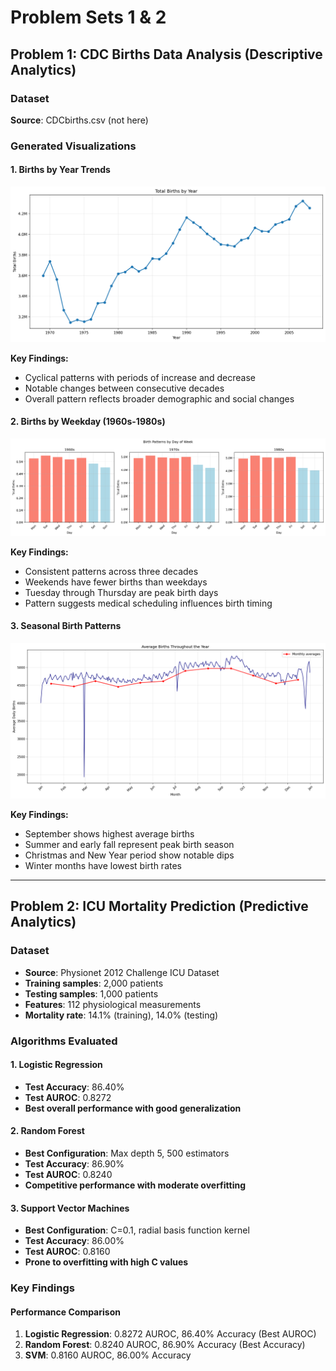 # Problem Sets 1 & 2

## Problem 1: CDC Births Data Analysis (Descriptive Analytics)

### Dataset
**Source**: CDCbirths.csv (not here)

### Generated Visualizations

#### 1. Births by Year Trends
![Births by Year](problem1/births_by_year.png)

**Key Findings:**
- Cyclical patterns with periods of increase and decrease
- Notable changes between consecutive decades
- Overall pattern reflects broader demographic and social changes

#### 2. Births by Weekday (1960s-1980s)
![Births by Weekday](problem1/births_by_weekday.png)

**Key Findings:**
- Consistent patterns across three decades
- Weekends have fewer births than weekdays
- Tuesday through Thursday are peak birth days
- Pattern suggests medical scheduling influences birth timing

#### 3. Seasonal Birth Patterns
![Births by Date of Year](problem1/births_by_date_of_year.png)

**Key Findings:**
- September shows highest average births
- Summer and early fall represent peak birth season
- Christmas and New Year period show notable dips
- Winter months have lowest birth rates

---

## Problem 2: ICU Mortality Prediction (Predictive Analytics)

### Dataset
- **Source**: Physionet 2012 Challenge ICU Dataset
- **Training samples**: 2,000 patients
- **Testing samples**: 1,000 patients
- **Features**: 112 physiological measurements
- **Mortality rate**: 14.1% (training), 14.0% (testing)

### Algorithms Evaluated

#### 1. Logistic Regression
- **Test Accuracy**: 86.40%
- **Test AUROC**: 0.8272
- **Best overall performance with good generalization**

#### 2. Random Forest
- **Best Configuration**: Max depth 5, 500 estimators
- **Test Accuracy**: 86.90%
- **Test AUROC**: 0.8240
- **Competitive performance with moderate overfitting**

#### 3. Support Vector Machines
- **Best Configuration**: C=0.1, radial basis function kernel
- **Test Accuracy**: 86.00%
- **Test AUROC**: 0.8160
- **Prone to overfitting with high C values**

### Key Findings

#### Performance Comparison
1. **Logistic Regression**: 0.8272 AUROC, 86.40% Accuracy (Best AUROC)
2. **Random Forest**: 0.8240 AUROC, 86.90% Accuracy (Best Accuracy)
3. **SVM**: 0.8160 AUROC, 86.00% Accuracy
